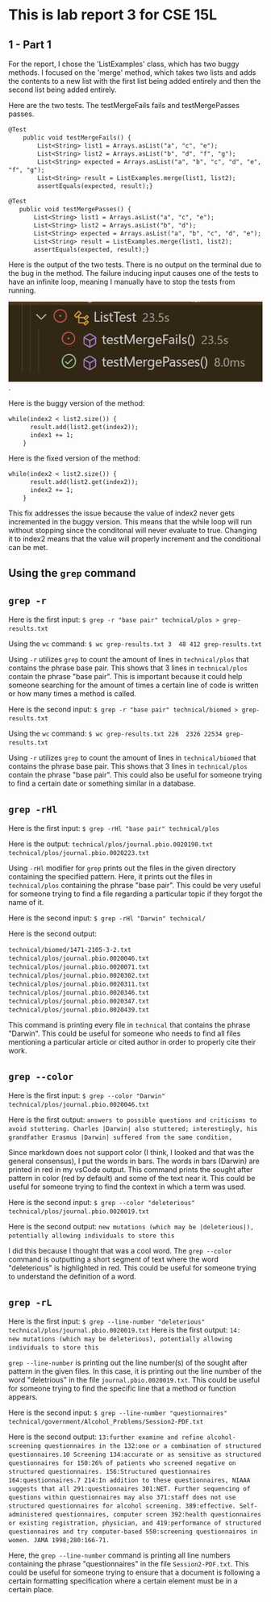 # This is lab report 3 for CSE 15L

## 1 - Part 1
For the report, I chose the 'ListExamples' class, which has two buggy methods. I focused on the 'merge' method, which takes two lists and adds the contents to a 
new list with the first list being added entirely and then the second list being added entirely.

Here are the two tests. The testMergeFails fails and testMergePasses passes.
```
@Test
    public void testMergeFails() {
        List<String> list1 = Arrays.asList("a", "c", "e");
        List<String> list2 = Arrays.asList("b", "d", "f", "g");  
        List<String> expected = Arrays.asList("a", "b", "c", "d", "e", "f", "g");
        List<String> result = ListExamples.merge(list1, list2);
        assertEquals(expected, result);}
```
 ```
 @Test
    public void testMergePasses() {
        List<String> list1 = Arrays.asList("a", "c", "e");
        List<String> list2 = Arrays.asList("b", "d"); 
        List<String> expected = Arrays.asList("a", "b", "c", "d", "e");
        List<String> result = ListExamples.merge(list1, list2);
        assertEquals(expected, result);}
```
Here is the output of the two tests. There is no output on the terminal due to the bug in the method. The failure inducing input causes one of the tests to have an infinite loop, meaning I manually have to stop the tests from running.

![image](testResults.png).

Here is the buggy version of the method:
```
while(index2 < list2.size()) {
      result.add(list2.get(index2));
      index1 += 1;
    }
```

Here is the fixed version of the method:
```
while(index2 < list2.size()) {
      result.add(list2.get(index2));
      index2 += 1;
    }
```


This fix addresses the issue because the value of index2 never gets incremented in the buggy version. This means that the while loop will run without stopping since the conditonal will never evaluate to true. Changing it to index2 means that the value will properly increment and the conditional can be met.
    
## Using the `grep` command

## `grep -r`

Here is the first input:
`$ grep -r "base pair" technical/plos > grep-results.txt`

Using the `wc` command:
`$ wc grep-results.txt
  3  48 412 grep-results.txt`
  
Using `-r` utilizes `grep` to count the amount of lines in `technical/plos` that contains the phrase base pair. This shows that 3 lines in `technical/plos` contain the phrase "base pair". This is important because it could help someone searching for the amount of times a certain line of code is written or how many times a method is called.

Here is the second input:
`$ grep -r "base pair" technical/biomed > grep-results.txt`

Using the `wc` command:
`$ wc grep-results.txt
  226  2326 22534 grep-results.txt`

Using `-r` utilizes `grep` to count the amount of lines in `technical/biomed` that contains the phrase base pair. This shows that 3 lines in `technical/plos` contain the phrase "base pair". This could also be useful for someone trying to find a certain date or something similar in a database.

## `grep -rHl`

Here is the first input:
`$ grep -rHl "base pair" technical/plos`

Here is the output:
`technical/plos/journal.pbio.0020190.txt
technical/plos/journal.pbio.0020223.txt`

Using `-rHl` modifier for `grep` prints out the files in the given directory containing the specified pattern. Here, it prints out the files in `technical/plos` containing the phrase "base pair". This could be very useful for someone trying to find a file regarding a particular topic if they forgot the name of it.

Here is the second input: 
`$ grep -rHl "Darwin" technical/`

Here is the second output:

`technical/biomed/1471-2105-3-2.txt
technical/plos/journal.pbio.0020046.txt
technical/plos/journal.pbio.0020071.txt
technical/plos/journal.pbio.0020302.txt
technical/plos/journal.pbio.0020311.txt
technical/plos/journal.pbio.0020346.txt
technical/plos/journal.pbio.0020347.txt
technical/plos/journal.pbio.0020439.txt`

This command is printing every file in `technical` that contains the phrase "Darwin". This could be useful for someone who needs to find all files mentioning a particular article or cited author in order to properly cite their work.

## `grep --color`

Here is the first input:
`$ grep --color "Darwin" technical/plos/journal.pbio.0020046.txt`

Here is the first output:
`answers to possible questions and criticisms to avoid stuttering. Charles |Darwin| also
stuttered; interestingly, his grandfather Erasmus |Darwin| suffered from the same condition,`

Since markdown does not support color (I think, I looked and that was the general consensus), I put the words in bars. The words in bars (Darwin) are printed in red in my vsCode output. This command prints the sought after pattern in color (red by default) and some of the text near it. This could be useful for someone trying to find the context in which a term was used.

Here is the second input:
`$ grep --color "deleterious" technical/plos/journal.pbio.0020019.txt`

Here is the second output:
`new mutations (which may be |deleterious|), potentially allowing individuals to store this`

I did this because I thought that was a cool word. The `grep --color` command is outputting a short segment of text where the word "deleterious" is highlighted in red. This could be useful for someone trying to understand the definition of a word.

## `grep -rL`

Here is the first input:
`$ grep --line-number "deleterious" technical/plos/journal.pbio.0020019.txt`
Here is the first output:
`14:        new mutations (which may be deleterious), potentially allowing individuals to store this`

`grep --line-number` is printing out the line number(s) of the sought after pattern in the given files. In this case, it is printing out the line number of the word "deletrious" in the file `journal.pbio.0020019.txt`. This could be useful for someone trying to find the specific line that a method or function appears.

Here is the second input: 
`$ grep --line-number "questionnaires" technical/government/Alcohol_Problems/Session2-PDF.txt`

Here is the second output:
`13:further examine and refine alcohol-screening questionnaires in the
132:one or a combination of structured questionnaires.10 Screening
134:accurate or as sensitive as structured questionnaires for
150:26% of patients who screened negative on structured questionnaires.
156:Structured questionnaires
164:questionnaires.7
214:In addition to these questionnaires, NIAAA suggests that all
291:questionnaires
301:NET. Further sequencing of questions within questionnaires may also
371:staff does not use structured questionnaires for alcohol screening.
389:effective. Self-administered questionnaires, computer screen
392:health questionnaires or existing registration, physician, and
419:performance of structured questionnaires and try computer-based
550:screening questionnaires in women. JAMA 1998;280:166-71.`

Here, the `grep --line-number` command is printing all line numbers containing the phrase "questionnaires" in the file `Session2-PDF.txt`. This could be useful for someone trying to ensure that a document is following a certain formatting specification where a certain element must be in a certain place.
